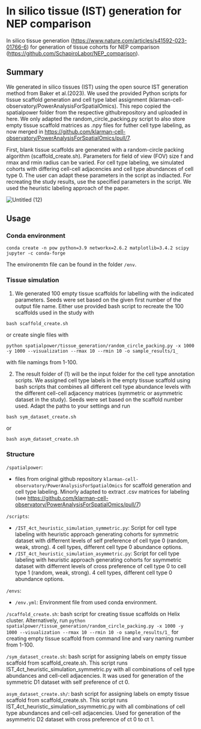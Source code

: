 # In silico tissue (IST) generation for NEP comparison
In silico tissue generation (https://www.nature.com/articles/s41592-023-01766-6) for generation of tissue cohorts for NEP comparison (https://github.com/SchapiroLabor/NEP_comparison). 

## Summary
We generated in silico tissues (IST) using the open source IST generation method from Baker et al.(2023). We used the provided Python scripts for tissue scaffold generation and cell type label assignment (klarman-cell-observatory/PowerAnalysisForSpatialOmics). This repo copied the spatialpower folder from the respective githubrepository and uploaded in here. We only adapted the random_circle_packing.py script to also store empty tissue scaffold matrices as .npy files for futher cell type labeling, as now merged in https://github.com/klarman-cell-observatory/PowerAnalysisForSpatialOmics/pull/7.

First, blank tissue scaffolds are generated with a random-circle packing algorithm (scaffold_create.sh). Parameters for field of view (FOV) size f and rmax and rmin radius can be varied. For cell type labeling, we simulated cohorts with differing cell-cell adjacencies and cell type abundances of cell type 0. The user can adapt these parameters in the script as indiacted. For recreating the study results, use the specified parameters in the script. We used the heuristic labeling approach of the paper.

![Untitled (12)](https://github.com/SchapiroLabor/IST_generation_SCNA/assets/94467188/369c2058-3b94-4c98-86e5-4f0a3f1980dd)


## Usage

### Conda environment
`conda create -n pow python=3.9 networkx=2.6.2 matplotlib=3.4.2 scipy jupyter -c conda-forge`

The environemtn file can be found in the folder `/env`. 


### Tissue simulation
1. We generated 100 empty tissue scaffolds for labelling with the indicated parameters. Seeds were set based on the given first number of the output file name. Either use provided bash script to recreate the 100 scaffolds used in the study
with 

`bash scaffold_create.sh` 

or create single files with 

`python spatialpower/tissue_generation/random_circle_packing.py -x 1000 -y 1000 --visualization --rmax 10 --rmin 10 -o sample_results/1_` 

with file namings from 1-100.

2. The result folder of (1) will be the input folder for the cell type annotation scripts. We assigned cell type labels in the empty tissue scaffold using bash scripts that combines all different cell type abundance levels with the different cell-cell adjacency matrices (symmetric or asymmetric dataset in the study). Seeds were set based on the scaffold number used. Adapt the paths to your settings and run

`bash sym_dataset_create.sh`

or

`bash asym_dataset_create.sh`


### Structure

`/spatialpower`:
- files from original github repository `klarman-cell-observatory/PowerAnalysisForSpatialOmics` for scaffold generation and cell type labeling. Minorly adapted to extract .csv matrices for labeling (see https://github.com/klarman-cell-observatory/PowerAnalysisForSpatialOmics/pull/7)

`/scripts`:
- `/IST_4ct_heuristic_simulation_symmetric.py`: Script for cell type labeling with heuristic approach generating cohorts for symmetric dataset with differrent levels of self preference of cell type 0 (random, weak, strong). 4 cell types, different cell type 0 abundance options. 
- `/IST_4ct_heuristic_simulation_asymmetric.py`: Script for cell type labeling with heuristic approach generating cohorts for ssymmetric dataset with differrent levels of cross preference of cell type 0 to cell  type 1 (random, weak, strong). 4 cell types, different cell type 0 abundance options.

`/envs`:
- `/env.yml`: Environment file from used conda environment.


`/scaffold_create.sh`: bash script for creating tissue scaffolds on Helix cluster. Alternatively, run `python spatialpower/tissue_generation/random_circle_packing.py -x 1000 -y 1000 --visualization --rmax 10 --rmin 10 -o sample_results/1_` for creating empty tissue scaffold from command line and vary naming number from 1-100.


`/sym_dataset_create.sh`: bash script for assigning labels on empty tissue scaffold from scaffold_create.sh. This script runs IST_4ct_heuristic_simulation_symmetric.py with all combinations of cell type abundances and cell-cell adjacencies. It was used for generation of the symmetric D1 dataset with self preference of ct 0. 


`asym_dataset_create.sh/`: bash script for assigning labels on empty tissue scaffold from scaffold_create.sh. This script runs IST_4ct_heuristic_simulation_ssymmetric.py with all combinations of cell type abundances and cell-cell adjacencies. Used for generation of the asymmetric D2 dataset with cross preference of ct 0 to ct 1. 